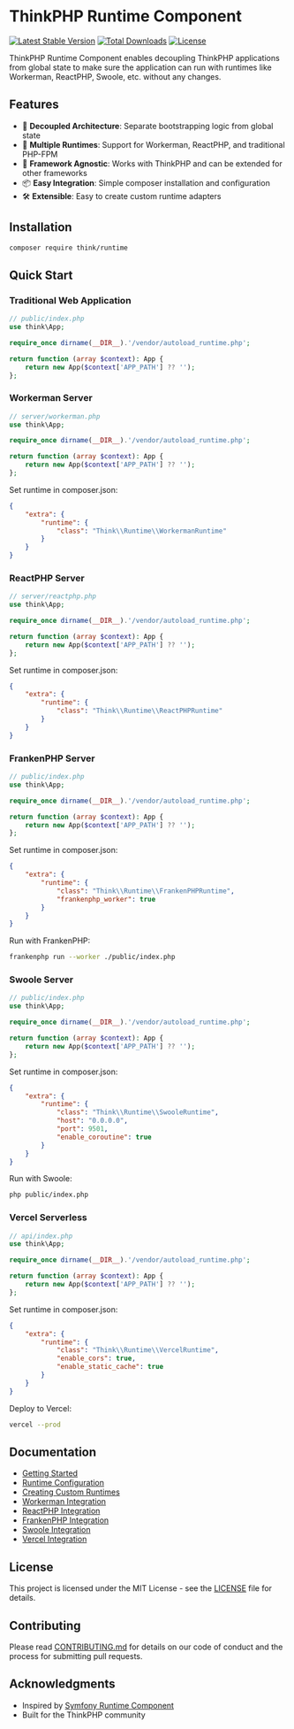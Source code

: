 # ThinkPHP Runtime Component

[![Latest Stable Version](https://poser.pugx.org/think/runtime/v/stable)](https://packagist.org/packages/think/runtime)
[![Total Downloads](https://poser.pugx.org/think/runtime/downloads)](https://packagist.org/packages/think/runtime)
[![License](https://poser.pugx.org/think/runtime/license)](https://packagist.org/packages/think/runtime)

ThinkPHP Runtime Component enables decoupling ThinkPHP applications from global state to make sure the application can run with runtimes like Workerman, ReactPHP, Swoole, etc. without any changes.

## Features

- 🚀 **Decoupled Architecture**: Separate bootstrapping logic from global state
- 🔄 **Multiple Runtimes**: Support for Workerman, ReactPHP, and traditional PHP-FPM
- 🎯 **Framework Agnostic**: Works with ThinkPHP and can be extended for other frameworks
- 📦 **Easy Integration**: Simple composer installation and configuration
- 🛠️ **Extensible**: Easy to create custom runtime adapters

## Installation

```bash
composer require think/runtime
```

## Quick Start

### Traditional Web Application

```php
// public/index.php
use think\App;

require_once dirname(__DIR__).'/vendor/autoload_runtime.php';

return function (array $context): App {
    return new App($context['APP_PATH'] ?? '');
};
```

### Workerman Server

```php
// server/workerman.php
use think\App;

require_once dirname(__DIR__).'/vendor/autoload_runtime.php';

return function (array $context): App {
    return new App($context['APP_PATH'] ?? '');
};
```

Set runtime in composer.json:

```json
{
    "extra": {
        "runtime": {
            "class": "Think\\Runtime\\WorkermanRuntime"
        }
    }
}
```

### ReactPHP Server

```php
// server/reactphp.php
use think\App;

require_once dirname(__DIR__).'/vendor/autoload_runtime.php';

return function (array $context): App {
    return new App($context['APP_PATH'] ?? '');
};
```

Set runtime in composer.json:

```json
{
    "extra": {
        "runtime": {
            "class": "Think\\Runtime\\ReactPHPRuntime"
        }
    }
}
```

### FrankenPHP Server

```php
// public/index.php
use think\App;

require_once dirname(__DIR__).'/vendor/autoload_runtime.php';

return function (array $context): App {
    return new App($context['APP_PATH'] ?? '');
};
```

Set runtime in composer.json:

```json
{
    "extra": {
        "runtime": {
            "class": "Think\\Runtime\\FrankenPHPRuntime",
            "frankenphp_worker": true
        }
    }
}
```

Run with FrankenPHP:

```bash
frankenphp run --worker ./public/index.php
```

### Swoole Server

```php
// public/index.php
use think\App;

require_once dirname(__DIR__).'/vendor/autoload_runtime.php';

return function (array $context): App {
    return new App($context['APP_PATH'] ?? '');
};
```

Set runtime in composer.json:

```json
{
    "extra": {
        "runtime": {
            "class": "Think\\Runtime\\SwooleRuntime",
            "host": "0.0.0.0",
            "port": 9501,
            "enable_coroutine": true
        }
    }
}
```

Run with Swoole:

```bash
php public/index.php
```

### Vercel Serverless

```php
// api/index.php
use think\App;

require_once dirname(__DIR__).'/vendor/autoload_runtime.php';

return function (array $context): App {
    return new App($context['APP_PATH'] ?? '');
};
```

Set runtime in composer.json:

```json
{
    "extra": {
        "runtime": {
            "class": "Think\\Runtime\\VercelRuntime",
            "enable_cors": true,
            "enable_static_cache": true
        }
    }
}
```

Deploy to Vercel:

```bash
vercel --prod
```

## Documentation

- [Getting Started](docs/getting-started.md)
- [Runtime Configuration](docs/configuration.md)
- [Creating Custom Runtimes](docs/custom-runtimes.md)
- [Workerman Integration](docs/workerman.md)
- [ReactPHP Integration](docs/reactphp.md)
- [FrankenPHP Integration](docs/frankenphp.md)
- [Swoole Integration](docs/swoole.md)
- [Vercel Integration](docs/vercel.md)

## License

This project is licensed under the MIT License - see the [LICENSE](LICENSE) file for details.

## Contributing

Please read [CONTRIBUTING.md](CONTRIBUTING.md) for details on our code of conduct and the process for submitting pull requests.

## Acknowledgments

- Inspired by [Symfony Runtime Component](https://github.com/symfony/runtime)
- Built for the ThinkPHP community
